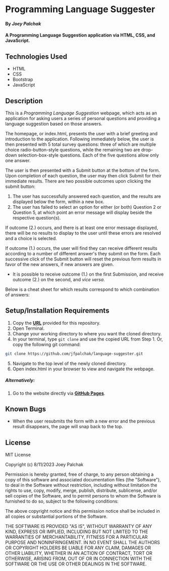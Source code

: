 # Programming Language Suggester

#### By _Joey Palchak_

#### A Programming Language Suggestion application via HTML, CSS, and JavaScript.

## Technologies Used

* HTML
* CSS
* Bootstrap
* JavaScript

## Description

This is a _Programming Language Suggestion_ webpage, which acts as an application for asking users a series of personal questions and providing a language suggestion based on those answers.

The homepage, or index.html, presents the user with a brief greeting and introduction to the application. Following immediately below, the user is then presented with 5 total survey questions: three of which are multiple choice radio-button-style questions, while the remaining two are drop-down selection-box-style questions. Each of the five questions allow only one answer.

The user is then presented with a Submit button at the bottom of the form. Upon completion of each question, the user may then click Submit for their immediate results. There are two possible outcomes upon clicking the submit button:
  1. The user has successfully answered each question, and the results are displayed below the form, within a new box.
  2. The user has failed to select an option for either (or both) Question 2 or Question 5, at which point an error message will display beside the respective question(s). 
          
If outcome (2.) occurs, and there is at least one error message displayed, there will be no results to display to the user until these errors are resolved and a choice is selected.

If outcome (1.) occurs, the user will find they can receive different results according to a number of different answer's they submit on the form. Each successive click of the Submit button will reset the previous form results in favor of the new answers, if new answers are given. 

  * It is possible to receive outcome (1.) on the first Submission, and receive outcome (2.) on the second, and _vice versa_.
 
Below is a cheat sheet for which results correspond to which combination of answers:




## Setup/Installation Requirements

1. Copy the **[URL](https://github.com/jfpalchak/language-suggester.git)** provided for this repository.
2. Open Terminal.
3. Change your working directory to where you want the cloned directory.
4. In your terminal, type `git clone` and use the copied URL from Step 1. Or, copy the following git command:
```bash
git clone https://github.com/jfpalchak/language-suggester.git
```
5. Navigate to the top level of the newly cloned directory.
6. Open index.html in your browser to view and navigate the webpage.

##### _Alternatively:_

1. Go to the website directly via **[GitHub Pages](#link)**.



## Known Bugs

* When the user resubmits the form with a new error and the previous result disappears, the page will snap back to the top.

## License

MIT License

Copyright (c) 8/11/2023 Joey Palchak

Permission is hereby granted, free of charge, to any person obtaining a copy of this software and associated documentation files (the "Software"), to deal in the Software without restriction, including without limitation the rights to use, copy, modify, merge, publish, distribute, sublicense, and/or sell copies of the Software, and to permit persons to whom the Software is furnished to do so, subject to the following conditions:  

The above copyright notice and this permission notice shall be included in all copies or substantial portions of the Software.  

THE SOFTWARE IS PROVIDED "AS IS", WITHOUT WARRANTY OF ANY KIND, EXPRESS OR IMPLIED, INCLUDING BUT NOT LIMITED TO THE WARRANTIES OF MERCHANTABILITY, FITNESS FOR A PARTICULAR PURPOSE AND NONINFRINGEMENT. IN NO EVENT SHALL THE AUTHORS OR COPYRIGHT HOLDERS BE LIABLE FOR ANY CLAIM, DAMAGES OR OTHER LIABILITY, WHETHER IN AN ACTION OF CONTRACT, TORT OR OTHERWISE, ARISING FROM, OUT OF OR IN CONNECTION WITH THE SOFTWARE OR THE USE OR OTHER DEALINGS IN THE SOFTWARE.
